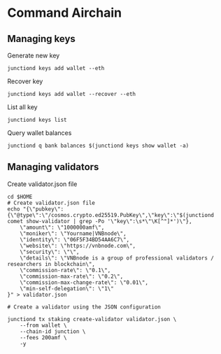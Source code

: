 # Command Airchain

## Managing keys
Generate new key
```
junctiond keys add wallet --eth
```
Recover key
```
junctiond keys add wallet --recover --eth
```
List all key
```
junctiond keys list
```
Query wallet balances
```
junctiond q bank balances $(junctiond keys show wallet -a)
```

## Managing validators
Create validator.json file
```
cd $HOME
# Create validator.json file
echo "{\"pubkey\":{\"@type\":\"/cosmos.crypto.ed25519.PubKey\",\"key\":\"$(junctiond comet show-validator | grep -Po '\"key\":\s*\"\K[^"]*')\"},
    \"amount\": \"1000000amf\",
    \"moniker\": \"Yourname|VNBnode\",
    \"identity\": \"06F5F34BD54AA6C7\",
    \"website\": \"https://vnbnode.com\",
    \"security\": \"\",
    \"details\": \"VNBnode is a group of professional validators / researchers in blockchain\",
    \"commission-rate\": \"0.1\",
    \"commission-max-rate\": \"0.2\",
    \"commission-max-change-rate\": \"0.01\",
    \"min-self-delegation\": \"1\"
}" > validator.json
```

```
# Create a validator using the JSON configuration

junctiond tx staking create-validator validator.json \
    --from wallet \
    --chain-id junction \
    --fees 200amf \
    -y
```
